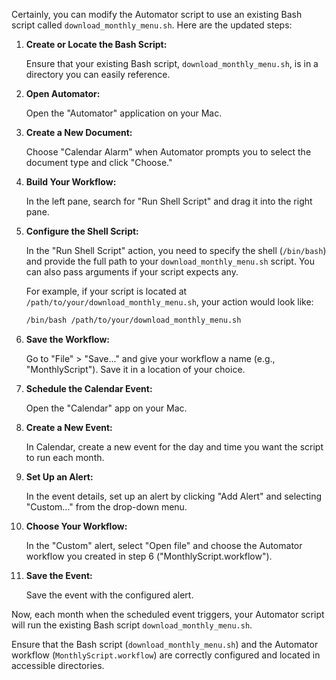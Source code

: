 Certainly, you can modify the Automator script to use an existing Bash script called `download_monthly_menu.sh`. Here are the updated steps:

1. **Create or Locate the Bash Script:**

   Ensure that your existing Bash script, `download_monthly_menu.sh`, is in a directory you can easily reference.

2. **Open Automator:**

   Open the "Automator" application on your Mac.

3. **Create a New Document:**

   Choose "Calendar Alarm" when Automator prompts you to select the document type and click "Choose."

4. **Build Your Workflow:**

   In the left pane, search for "Run Shell Script" and drag it into the right pane.

5. **Configure the Shell Script:**

   In the "Run Shell Script" action, you need to specify the shell (`/bin/bash`) and provide the full path to your `download_monthly_menu.sh` script. You can also pass arguments if your script expects any.

   For example, if your script is located at `/path/to/your/download_monthly_menu.sh`, your action would look like:

   ```bash
   /bin/bash /path/to/your/download_monthly_menu.sh
   ```

6. **Save the Workflow:**

   Go to "File" > "Save..." and give your workflow a name (e.g., "MonthlyScript"). Save it in a location of your choice.

7. **Schedule the Calendar Event:**

   Open the "Calendar" app on your Mac.

8. **Create a New Event:**

   In Calendar, create a new event for the day and time you want the script to run each month.

9. **Set Up an Alert:**

   In the event details, set up an alert by clicking "Add Alert" and selecting "Custom..." from the drop-down menu.

10. **Choose Your Workflow:**

    In the "Custom" alert, select "Open file" and choose the Automator workflow you created in step 6 ("MonthlyScript.workflow").

11. **Save the Event:**

    Save the event with the configured alert.

Now, each month when the scheduled event triggers, your Automator script will run the existing Bash script `download_monthly_menu.sh`.

Ensure that the Bash script (`download_monthly_menu.sh`) and the Automator workflow (`MonthlyScript.workflow`) are correctly configured and located in accessible directories.
